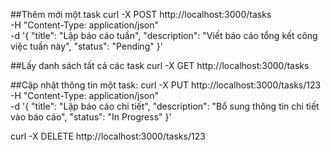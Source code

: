 ##Thêm mới một task
curl -X POST http://localhost:3000/tasks \
-H "Content-Type: application/json" \
-d '{
  "title": "Lập báo cáo tuần",
  "description": "Viết báo cáo tổng kết công việc tuần này",
  "status": "Pending"
}'

##Lấy danh sách tất cả các task
curl -X GET http://localhost:3000/tasks


##Cập nhật thông tin một task:
 curl -X PUT http://localhost:3000/tasks/123 \
-H "Content-Type: application/json" \
-d '{
  "title": "Lập báo cáo chi tiết",
  "description": "Bổ sung thông tin chi tiết vào báo cáo",
  "status": "In Progress"
}'

curl -X DELETE http://localhost:3000/tasks/123

